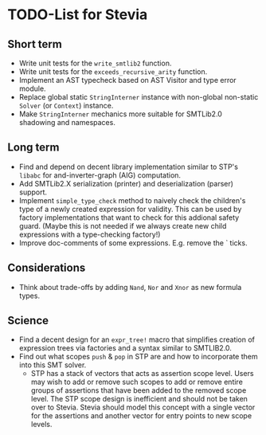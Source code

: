 # TODO-List for Stevia

## Short term

- Write unit tests for the `write_smtlib2` function.
- Write unit tests for the `exceeds_recursive_arity` function.
- Implement an AST typecheck based on AST Visitor and type error module.
- Replace global static `StringInterner` instance with non-global non-static `Solver` (or `Context`) instance.
- Make `StringInterner` mechanics more suitable for SMTLib2.0 shadowing and namespaces.

## Long term

- Find and depend on decent library implementation similar to STP's `libabc` for and-inverter-graph (AIG) computation.
- Add SMTLib2.X serialization (printer) and deserialization (parser) support.
- Implement `simple_type_check` method to naively check the children's type of a newly created expression for validity. This can be used by factory implementations that want to check for this addional safety guard. (Maybe this is not needed if we always create new child expressions with a type-checking factory!)
- Improve doc-comments of some expressions. E.g. remove the ` ticks.

## Considerations

- Think about trade-offs by adding `Nand`, `Nor` and `Xnor` as new formula types.

## Science

- Find a decent design for an `expr_tree!` macro that simplifies creation of expression trees via factories and a syntax similar to SMTLIB2.0.
- Find out what scopes `push` & `pop` in STP are and how to incorporate them into this SMT solver.
	- STP has a stack of vectors that acts as assertion scope level. Users may wish to add or remove such scopes to add or remove entire
	  groups of assertions that have been added to the removed scope level. The STP scope design is inefficient and should not be taken over to Stevia. Stevia should model this  concept with a single vector for the assertions and another vector for entry points to new scope levels.
